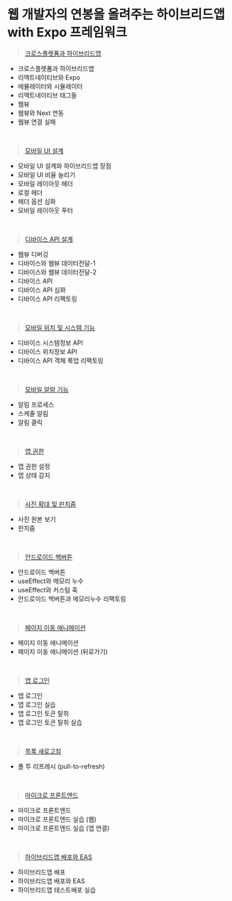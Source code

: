 # 웹 개발자의 연봉을 올려주는 하이브리드앱 with Expo 프레임워크

> [크로스플랫폼과 하이브리드앱](Section01.md)

- 크로스플랫폼과 하이브리드앱
- 리액트네이티브와 Expo
- 에뮬레이터와 시뮬레이터
- 리액트네이티브 태그들
- 웹뷰
- 웹뷰와 Next 연동
- 웹뷰 연결 실패

<br/>

> [모바일 UI 설계](Section02.md)

- 모바일 UI 설계와 하이브리드앱 장점
- 모바일 UI 비율 늘리기
- 모바일 레이아웃 헤더
- 로컬 헤더
- 헤더 옵션 심화
- 모바일 레이아웃 푸터

<br/>

> [디바이스 API 설계](Section03.md)

- 웹뷰 디버깅
- 디바이스와 웹뷰 데이터전달-1
- 디바이스와 웹뷰 데이터전달-2
- 디바이스 API
- 디바이스 API 심화
- 디바이스 API 리팩토링

<br/>

> [모바일 위치 및 시스템 기능](Section04.md)

- 디바이스 시스템정보 API
- 디바이스 위치정보 API
- 디바이스 API 객체 룩업 리팩토링

<br/>

> [모바일 알람 기능](Section05.md)

- 알림 프로세스
- 스케줄 알림
- 알림 클릭

<br/>

> [앱 권한](Section06.md)

- 앱 권한 설정
- 앱 상태 감지

<br/>

> [사진 확대 및 핀치줌](Section07.md)

- 사진 원본 보기
- 핀치줌

<br/>

> [안드로이드 백버튼](Section08.md)

- 안드로이드 백버튼
- useEffect와 메모리 누수
- useEffect와 커스텀 훅
- 안드로이드 백버튼과 메모리누수 리팩토링

<br/>

> [페이지 이동 애니메이션](Section09.md)

- 페이지 이동 애니메이션
- 페이지 이동 애니메이션 (뒤로가기)

<br/>

> [앱 로그인](Section10.md)

- 앱 로그인
- 앱 로그인 실습
- 앱 로그인 토큰 탈취
- 앱 로그인 토큰 탈취 실습

<br/>

> [목록 새로고침](Section11.md)

- 풀 투 리프레시 (pull-to-refresh)

<br/>

> [마이크로 프론트엔드](Section12.md)

- 마이크로 프론트엔드
- 마이크로 프론트엔드 실습 (웹)
- 마이크로 프론트엔드 실습 (앱 연결)

<br/>

> [하이브리드앱 배포와 EAS](Section13.md)

- 하이브리드앱 배포
- 하이브리드앱 배포와 EAS
- 하이브리드앱 테스트배포 실습

<br/>